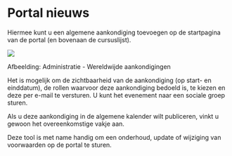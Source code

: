 # Portal nieuws

Hiermee kunt u een algemene aankondiging toevoegen op de startpagina van de portal \(en bovenaan de cursuslijst\).

![](../../.gitbook/assets/images27%20%281%29.png)
 
 
Afbeelding: Administratie - Wereldwijde aankondigingen

Het is mogelijk om de zichtbaarheid van de aankondiging \(op start- en einddatum\), de rollen waarvoor deze aankondiging bedoeld is, te kiezen en deze per e-mail te versturen. U kunt het evenement naar een sociale groep sturen.

Als u deze aankondiging in de algemene kalender wilt publiceren, vinkt u gewoon het overeenkomstige vakje aan.

Deze tool is met name handig om een onderhoud, update of wijziging van voorwaarden op de portal te sturen.
